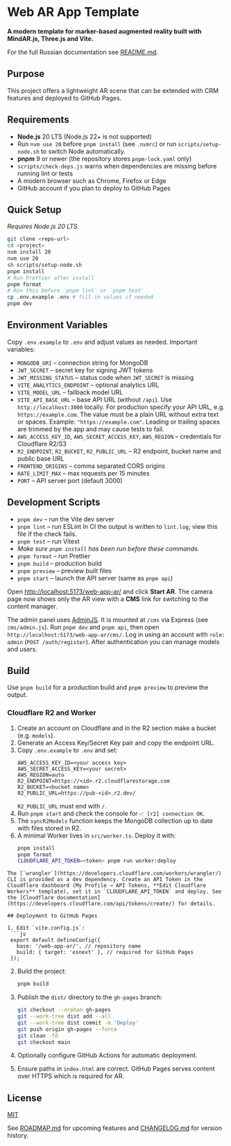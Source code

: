 # Web AR App Template

**A modern template for marker-based augmented reality built with MindAR.js, Three.js and Vite.**

For the full Russian documentation see [README.md](./README.md).

## Purpose

This project offers a lightweight AR scene that can be extended with CRM features and deployed to GitHub Pages.

## Requirements

- **Node.js** 20 LTS (Node.js 22+ is not supported)
- Run `nvm use 20` before `pnpm install` (see `.nvmrc`)
  or run `scripts/setup-node.sh` to switch Node automatically.
- **pnpm** 9 or newer (the repository stores `pnpm-lock.yaml` only)
- `scripts/check-deps.js` warns when dependencies are missing before running lint or tests
- A modern browser such as Chrome, Firefox or Edge
- GitHub account if you plan to deploy to GitHub Pages

## Quick Setup

_Requires Node.js 20 LTS._

```bash
git clone <repo-url>
cd <project>
nvm install 20
nvm use 20
sh scripts/setup-node.sh
pnpm install
# Run Prettier after install
pnpm format
# Run this before `pnpm lint` or `pnpm test`
cp .env.example .env # fill in values if needed
pnpm dev
```

## Environment Variables

Copy `.env.example` to `.env` and adjust values as needed. Important variables:

- `MONGODB_URI` – connection string for MongoDB
- `JWT_SECRET` – secret key for signing JWT tokens
- `JWT_MISSING_STATUS` – status code when `JWT_SECRET` is missing
- `VITE_ANALYTICS_ENDPOINT` – optional analytics URL
- `VITE_MODEL_URL` – fallback model URL
- `VITE_API_BASE_URL` – base API URL (without `/api`).
  Use `http://localhost:3000` locally. For production specify your API URL, e.g. `https://example.com`.
  The value must be a plain URL without extra text or spaces.
  Example: `"https://example.com"`.
  Leading or trailing spaces are trimmed by the app and may cause tests to fail.
- `AWS_ACCESS_KEY_ID`, `AWS_SECRET_ACCESS_KEY`, `AWS_REGION` – credentials for Cloudflare R2/S3
- `R2_ENDPOINT`, `R2_BUCKET`, `R2_PUBLIC_URL` – R2 endpoint, bucket name and public base URL
- `FRONTEND_ORIGINS` – comma separated CORS origins
- `RATE_LIMIT_MAX` – max requests per 15 minutes
- `PORT` – API server port (default 3000)

## Development Scripts

- `pnpm dev` – run the Vite dev server
- `pnpm lint` – run ESLint
  In CI the output is written to `lint.log`; view this file if the check fails.
- `pnpm test` – run Vitest
- _Make sure `pnpm install` has been run before these commands._
- `pnpm format` – run Prettier
- `pnpm build` – production build
- `pnpm preview` – preview built files
- `pnpm start` – launch the API server (same as `pnpm api`)

Open [http://localhost:5173/web-app-ar/](http://localhost:5173/web-app-ar/) and click **Start AR**.
The camera page now shows only the AR view with a **CMS** link for switching to the content manager.

The admin panel uses [AdminJS](https://github.com/SoftwareBrothers/adminjs).
It is mounted at `/cms` via Express (see `cms/admin.js`).
Run `pnpm dev` and `pnpm api`, then open `http://localhost:5173/web-app-ar/cms/`.
Log in using an account with `role: admin` (`POST /auth/register`).
After authentication you can manage models and users.

## Build

Use `pnpm build` for a production build and `pnpm preview` to preview the output.

### Cloudflare R2 and Worker

1. Create an account on Cloudflare and in the R2 section make a bucket (e.g. `models`).
2. Generate an Access Key/Secret Key pair and copy the endpoint URL.
3. Copy `.env.example` to `.env` and set:
   ```
   AWS_ACCESS_KEY_ID=<your access key>
   AWS_SECRET_ACCESS_KEY=<your secret>
   AWS_REGION=auto
   R2_ENDPOINT=https://<id>.r2.cloudflarestorage.com
   R2_BUCKET=<bucket name>
   R2_PUBLIC_URL=https://pub-<id>.r2.dev/
   ```
   `R2_PUBLIC_URL` must end with `/`.
4. Run `pnpm start` and check the console for `✅ [r2] connection OK`.
5. The `syncR2Models` function keeps the MongoDB collection up to date with files stored in R2.
6. A minimal Worker lives in `src/worker.ts`. Deploy it with:
   ```bash
   pnpm install
   pnpm format
   CLOUDFLARE_API_TOKEN=<token> pnpm run worker:deploy
   ```

````
The [`wrangler`](https://developers.cloudflare.com/workers/wrangler/) CLI is provided as a dev dependency. Create an API Token in the Cloudflare dashboard (My Profile → API Tokens, **Edit Cloudflare Workers** template), set it in `CLOUDFLARE_API_TOKEN` and deploy. See the [Cloudflare documentation](https://developers.cloudflare.com/api/tokens/create/) for details.

## Deployment to GitHub Pages

1. Edit `vite.config.js`:
 ```js
 export default defineConfig({
   base: '/web-app-ar/', // repository name
   build: { target: 'esnext' }, // required for GitHub Pages
 });
````

2. Build the project:
   ```bash
   pnpm build
   ```
3. Publish the `dist/` directory to the `gh-pages` branch:

   ```bash
   git checkout --orphan gh-pages
   git --work-tree dist add --all
   git --work-tree dist commit -m 'Deploy'
   git push origin gh-pages --force
   git clean -fd
   git checkout main
   ```

4. Optionally configure GitHub Actions for automatic deployment.
5. Ensure paths in `index.html` are correct. GitHub Pages serves content over HTTPS which is required for AR.

## License

[MIT](./LICENSE)

See [ROADMAP.md](./ROADMAP.md) for upcoming features and [CHANGELOG.md](./CHANGELOG.md) for version history.
